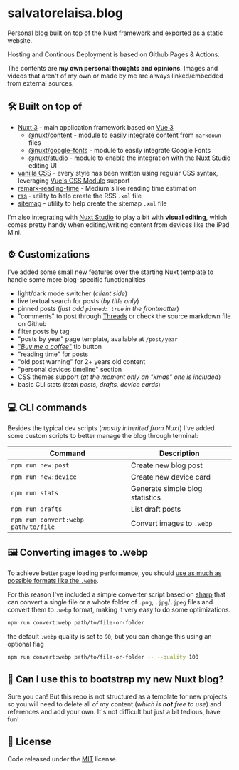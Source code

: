 # salvatorelaisa.blog

Personal blog built on top of the [Nuxt](https://nuxt.com/) framework and exported as a static website.

Hosting and Continous Deployment is based on Github Pages & Actions.

The contents are **my own personal thoughts and opinions**. Images and videos that aren't of my own or made by me are always linked/embedded from external sources.

## 🛠️ Built on top of

- [Nuxt 3](https://nuxt.com/) - main application framework based on [Vue 3](https://vuejs.org/)
  - [@nuxt/content](https://content.nuxtjs.org/) - module to easily integrate content from `markdown` files
  - [@nuxt/google-fonts](https://google-fonts.nuxtjs.org/) - module to easily integrate Google Fonts
  - [@nuxt/studio](https://nuxt.studio/) - module to enable the integration with the Nuxt Studio editing UI
- [vanilla CSS](https://developer.mozilla.org/en-US/docs/Web/CSS) - every style has been written using regular CSS syntax, leveraging [Vue's CSS Module](https://vuejs.org/api/sfc-css-features.html#css-modules) support
- [remark-reading-time](https://www.npmjs.com/package/remark-reading-time) - Medium's like reading time estimation
- [rss](https://www.npmjs.com/package/rss) - utility to help create the RSS `.xml` file
- [sitemap](https://www.npmjs.com/package/sitemap) - utility to help create the sitemap `.xml` file

I'm also integrating with [Nuxt Studio](https://nuxt.studio/) to play a bit with **visual editing**, which comes pretty handy when editing/writing content from devices like the iPad Mini.

## ⚙️ Customizations

I've added some small new features over the starting Nuxt template to handle some more blog-specific functionalities

- light/dark mode switcher (_client side_)
- live textual search for posts (_by title only_)
- pinned posts (_just add `pinned: true` in the frontmatter_)
- "comments" to post through [Threads](https://www.threads.net/) or check the source markdown file on Github
- filter posts by tag
- "posts by year" page template, available at `/post/year`
- ["_Buy me a coffee_"](https://www.buymeacoffee.com/moebiusmania) tip button
- "reading time" for posts
- "old post warning" for 2+ years old content
- "personal devices timeline" section
- CSS themes support (_at the moment only an "xmas" one is included_)
- basic CLI stats (_total posts, drafts, device cards_)

## 💻 CLI commands

Besides the typical dev scripts (_mostly inherited from Nuxt_) I've added some custom scripts to better manage the blog through terminal:

| Command                             | Description                     |
| ----------------------------------- | ------------------------------- |
| `npm run new:post`                  | Create new blog post            |
| `npm run new:device`                | Create new device card          |
| `npm run stats`                     | Generate simple blog statistics |
| `npm run drafts`                    | List draft posts                |
| `npm run convert:webp path/to/file` | Convert images to `.webp`       |

## 🖼️ Converting images to .webp

To achieve better page loading performance, you should [use as much as possible formats like the `.webp`](https://developer.chrome.com/docs/lighthouse/performance/uses-webp-images).

For this reason I've included a simple converter script based on [sharp](https://sharp.pixelplumbing.com/) that can convert a single file or a whote folder of `.png`, `.jpg`/`.jpeg` files and convert them to `.webp` format, making it very easy to do some optimizations.

```bash
npm run convert:webp path/to/file-or-folder
```

the default `.webp` quality is set to `90`, but you can change this using an optional flag

```bash
npm run convert:webp path/to/file-or-folder -- --quality 100
```

## 👀 Can I use this to bootstrap my new Nuxt blog?

Sure you can! But this repo is not structured as a template for new projects so you will need to delete all of my content (_which is **not** free to use_) and references and add your own. It's not difficult but just a bit tedious, have fun!

## 📄 License

Code released under the [MIT](LICENSE) license.
